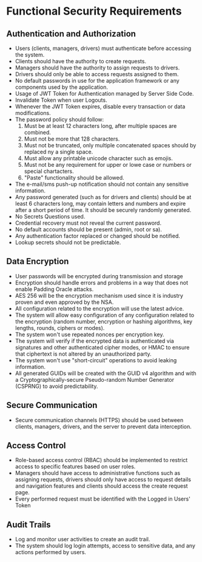 # Functional Security Requirements

## Authentication and Authorization

- Users (clients, managers, drivers) must authenticate before accessing the system.
- Clients should have the authority to create requests.
- Managers should have the authority to assign requests to drivers.
- Drivers should only be able to access requests assigned to them.
- No default passwords in use for the application framework or any components used by the application.
- Usage of JWT Token for Authentication managed by Server Side Code.
- Invalidate Token when user Logouts.
- Whenever the JWT Token expires, disable every transaction or data modifications.
- The password policy should follow:
  1. Must be at least 12 characters long, after multiple spaces are combined.
  2. Must not be more that 128 characters.
  3. Must not be truncated, only multiple concatenated spaces should by replaced ny a single space.
  4. Must allow any printable unicode character such as emojis.
  5. Must not be any requirement for upper or lowe case or numbers or special chartacters.
  6. "Paste" functionality should be allowed.
- The e-mail/sms push-up notification should not contain any sensitive information.
- Any password generated (such as for drivers and clients) should be at least 6 characters long, may contain letters and numbers and expire after a short period of time. It should be securely randomly generated.
- No Secrets Questions used.
- Credential recovery must not reveal the current password.
- No default accounts should be present (admin, root or sa).
- Any authentication factor replaced or changed should be notified.
- Lookup secrets should not be predictable.

## Data Encryption

- User passwords will be encrypted during transmission and storage
- Encryption should handle errors and problems in a way that does not enable Padding Oracle attacks.
- AES 256 will be the encryption mechanism used since it is industry proven and even approved by the NSA.
- All configuration related to the encryption will use the latest advice.
- The system will allow easy configuration of any configuration related to the encryption (random number, encryption or hashing algorithms, key lengths, rounds, ciphers or modes).
- The system won't use repeated nonces per encryption key.
- The system will verify if the encrypted data is authenticated via signatures and other authenticated cipher modes, or HMAC to ensure that ciphertext is not altered by an unauthorized party.
- The system won't use "short-circuit" operations to avoid leaking information.
- All generated GUIDs will be created with the GUID v4 algorithm and with a Cryptographically-secure Pseudo-random Number Generator (CSPRNG) to avoid predictability.

## Secure Communication

- Secure communication channels (HTTPS) should be used between clients, managers, drivers, and the server to prevent data interception.

## Access Control

- Role-based access control (RBAC) should be implemented to restrict access to specific features based on user roles.
- Managers should have access to administrative functions such as assigning requests, drivers should only have access to request details and navigation features and clients should access the create request page.
- Every performed request must be identified with the Logged in Users' Token

## Audit Trails

- Log and monitor user activities to create an audit trail.
- The system should log login attempts, access to sensitive data, and any actions performed by users.